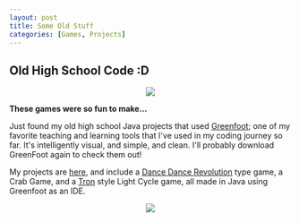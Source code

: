 ```yaml
---
layout: post
title: Some Old Stuff
categories: [Games, Projects]
---
```

## Old High School Code :D 

<p align="center">
	<img src="https://mlegere1323.github.io/TheBlog/images/GreenFoot.PNG">
</p>

**These games were so fun to make...**

Just found my old high school Java projects that used [Greenfoot](https://www.greenfoot.org/door); one of my favorite teaching and learning tools that I've used in my coding journey so far. It's intelligently visual, and simple, and clean. I'll probably download GreenFoot again to check them out!

My projects are [here](https://www.greenfoot.org/users/2680), and include a [Dance Dance Revolution](https://en.wikipedia.org/wiki/Dance_Dance_Revolution) type game, a Crab Game, and a [Tron](https://en.wikipedia.org/wiki/Tron_(video_game)) style Light Cycle game, all made in Java using Greenfoot as an IDE.

<p align="center">
	<img src="https://mlegere1323.github.io/TheBlog/images/GreenFootProfile.PNG">
</p>


